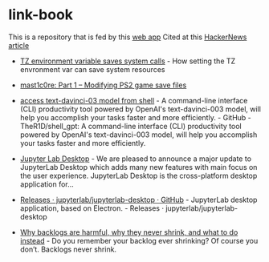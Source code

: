 # link-book
This is a repository that is fed by this [web app](https://link-book.vercel.app/?expanded=true) Cited at this [HackerNews article](https://news.ycombinator.com/item?id=34761563)
- [TZ environment variable saves system calls](https://blog.packagecloud.io/set-environment-variable-save-thousands-of-system-calls/) - How setting the TZ envronment var can save system resources
- [mast1c0re: Part 1 – Modifying PS2 game save files](https://mccaulay.co.uk/mast1c0re-part-1-modifying-ps2-game-save-files/)

- [access text-davinci-03 model from shell](https://github.com/TheR1D/shell_gpt) - A command-line interface (CLI) productivity tool powered by OpenAI's text-davinci-003 model, will help you accomplish your tasks faster and more efficiently. - GitHub - TheR1D/shell_gpt: A command-line interface (CLI) productivity tool powered by OpenAI's text-davinci-003 model, will help you accomplish your tasks faster and more efficiently.
- [Jupyter Lab Desktop](https://blog.jupyter.org/introducing-the-new-jupyterlab-desktop-bca1982bdb23) - We are pleased to announce a major update to JupyterLab Desktop which adds many new features with main focus on the user experience. JupyterLab Desktop is the cross-platform desktop application for…
- [Releases · jupyterlab/jupyterlab-desktop · GitHub](https://github.com/jupyterlab/jupyterlab-desktop/releases) - JupyterLab desktop application, based on Electron. - Releases · jupyterlab/jupyterlab-desktop

- [Why backlogs are harmful, why they never shrink, and what to do instead](https://lucasfcosta.com/2023/02/07/backlogs-are-useless.html) - Do you remember your backlog ever shrinking? Of course you don’t. Backlogs never shrink.